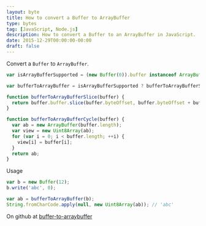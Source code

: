 ```yaml
---
layout: byte
title: How to convert a Buffer to ArrayBuffer
type: bytes
tag: [JavaScript, Node.js]
description: How to convert a Buffer to an ArrayBuffer in JavaScript.
date: 2015-12-29T00:00:00-00:00
draft: false
---
```

Convert a `Buffer` to `ArrayBuffer`.

```javascript
var isArrayBufferSupported = (new Buffer(0)).buffer instanceof ArrayBuffer;

var bufferToArrayBuffer = isArrayBufferSupported ? bufferToArrayBufferSlice : bufferToArrayBufferCycle;

function bufferToArrayBufferSlice(buffer) {
  return buffer.buffer.slice(buffer.byteOffset, buffer.byteOffset + buffer.byteLength);
}

function bufferToArrayBufferCycle(buffer) {
  var ab = new ArrayBuffer(buffer.length);
  var view = new Uint8Array(ab);
  for (var i = 0; i < buffer.length; ++i) {
    view[i] = buffer[i];
  }
  return ab;
}
```

Usage

```javascript
var b = new Buffer(12);
b.write('abc', 0);

var ab = bufferToArrayBuffer(b);
String.fromCharCode.apply(null, new Uint8Array(ab)); // 'abc'
```

On github at [buffer-to-arraybuffer](https://github.com/miguelmota/buffer-to-arraybuffer)
